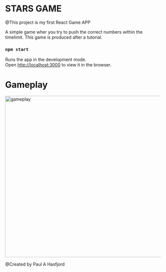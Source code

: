 # STARS GAME 
@This project is my first React Game APP 


A simple game wher you try to push the correct numbers within the timelimit.
This game is produced after a tutorial.

### `npm start`

Runs the app in the development mode.<br />
Open [http://localhost:3000](http://localhost:3000) to view it in the browser.

# Gameplay

<img width="521" alt="gameplay" src="https://user-images.githubusercontent.com/9897451/77173286-8f146e00-6abf-11ea-8623-6440c201a2c1.png">

@Created by Paul A Hasfjord
